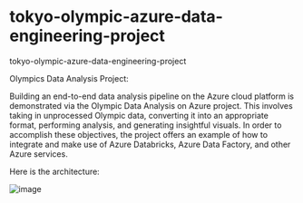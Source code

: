 # tokyo-olympic-azure-data-engineering-project
tokyo-olympic-azure-data-engineering-project

Olympics Data Analysis Project:

Building an end-to-end data analysis pipeline on the Azure cloud platform is demonstrated via the Olympic Data Analysis on Azure project. This involves taking in unprocessed Olympic data, converting it into an appropriate format, performing analysis, and generating insightful visuals. In order to accomplish these objectives, the project offers an example of how to integrate and make use of Azure Databricks, Azure Data Factory, and other Azure services.

Here is the architecture:

![image](https://github.com/mamadisandhya/Olympic_DE_azure/assets/146893168/68292f15-5abe-40b0-9d9c-2eb2b2d55266)

 


